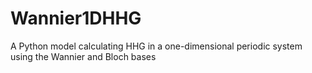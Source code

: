 # Wannier1DHHG
A Python model calculating HHG in a one-dimensional periodic system using the Wannier and Bloch bases

